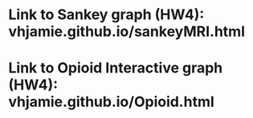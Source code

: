 # Link to Sankey graph (HW4): vhjamie.github.io/sankeyMRI.html

# Link to Opioid Interactive graph (HW4): vhjamie.github.io/Opioid.html
